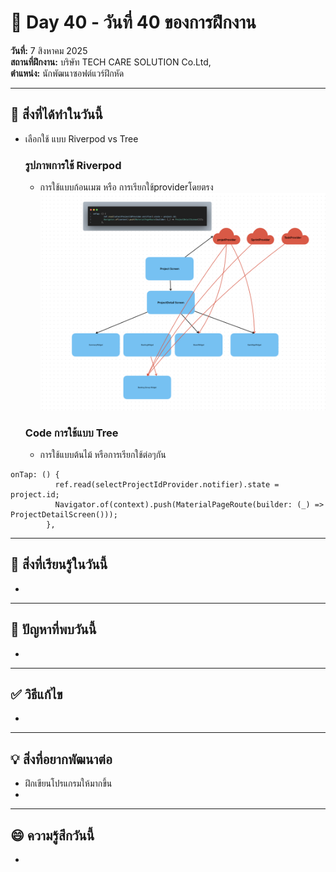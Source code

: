 # 📅 Day 40 - วันที่ 40 ของการฝึกงาน
**วันที่:** 7 สิงหาคม 2025  
**สถานที่ฝึกงาน:** บริษัท TECH CARE SOLUTION Co.Ltd,  
**ตำแหน่ง:** นักพัฒนาซอฟต์แวร์ฝึกหัด


---

## 📝 สิ่งที่ได้ทำในวันนี้
- เลือกใช้ แบบ Riverpod vs Tree
  ### รูปภาพการใช้ Riverpod
  - การใช้แบบก้อนเมฆ หรือ การเรียกใช้providerโดยตรง
![Image of Yaktocat](images\riverpodvstree.png)

  ### Code การใช้แบบ Tree
  -  การใช้แบบต้นไม้ หรือการเรียกใช้ต่อๆกัน
```
onTap: () {
          ref.read(selectProjectIdProvider.notifier).state = project.id;
          Navigator.of(context).push(MaterialPageRoute(builder: (_) => ProjectDetailScreen()));
        },

```

---

## 🎯 สิ่งที่เรียนรู้ในวันนี้ 
- 




---

## 🤔 ปัญหาที่พบวันนี้
- 




---

## ✅ วิธีแก้ไข
- 


---

## 💡 สิ่งที่อยากพัฒนาต่อ
- ฝึกเขียนโปรแกรมให้มากขึ้น
- 



---

## 😄 ความรู้สึกวันนี้
- 
